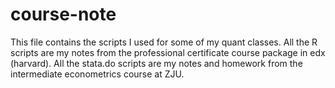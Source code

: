 # course-note
This file contains the scripts I used for some of my quant classes. All the R scripts are my notes from the professional certificate course package in edx (harvard). All the stata.do scripts are my notes and homework from the intermediate econometrics course at ZJU.
